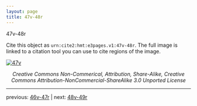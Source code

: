 ```yaml
---
layout: page
title: 47v-48r
---
```


47v-48r

Cite this object as `urn:cite2:hmt:e3pages.v1:47v-48r`. The full image is linked to a citation tool you can use to cite regions of the image.

[![47v](http://www.homermultitext.org/iipsrv?IIIF=/project/homer/pyramidal/deepzoom/hmt/e3bifolio/v1/E3_47v_48r.tif/full/800,/0/default.jpg)](http://www.homermultitext.org/ict2/?urn=urn:cite2:hmt:e3bifolio.v1:E3_47v_48r) 

<p style="text-align: center; font-style: italic;">Creative Commons Non-Commerical, Attribution, Share-Alike, Creative Commons Attribution-NonCommercial-ShareAlike 3.0 Unported License</p>

---

previous: [46v-47r](../46v-47r/) | next: [48v-49r](../48v-49r/)